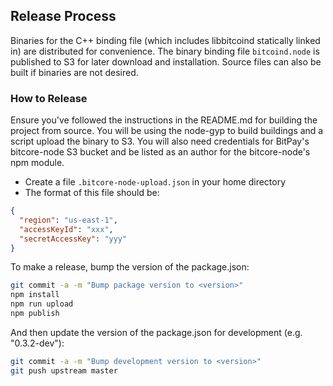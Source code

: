 ## Release Process

Binaries for the C++ binding file (which includes libbitcoind statically linked in) are distributed for convenience. The binary binding file `bitcoind.node` is published to S3 for later download and installation. Source files can also be built if binaries are not desired.

### How to Release

Ensure you've followed the instructions in the README.md for building the project from source. You will be using the node-gyp to build buildings and a script upload the binary to S3. You will also need credentials for BitPay's bitcore-node S3 bucket and be listed as an author for the bitcore-node's npm module.

- Create a file `.bitcore-node-upload.json` in your home directory
- The format of this file should be:

```json
{
  "region": "us-east-1",
  "accessKeyId": "xxx",
  "secretAccessKey": "yyy"
}
```

To make a release, bump the version of the package.json:

```bash
git commit -a -m "Bump package version to <version>"
npm install
npm run upload
npm publish
```

And then update the version of the package.json for development (e.g. "0.3.2-dev"):

```bash
git commit -a -m "Bump development version to <version>"
git push upstream master
```
